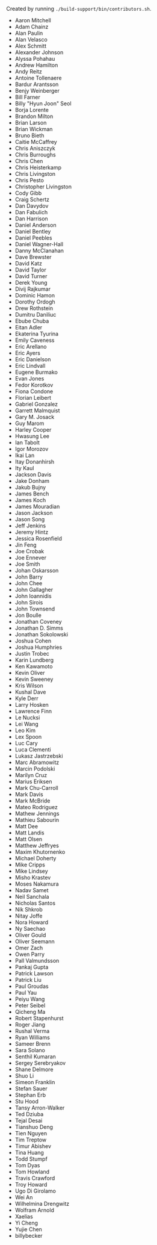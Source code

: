 Created by running `./build-support/bin/contributors.sh`.

+ Aaron Mitchell
+ Adam Chainz
+ Alan Paulin
+ Alan Velasco
+ Alex Schmitt
+ Alexander Johnson
+ Alyssa Pohahau
+ Andrew Hamilton
+ Andy Reitz
+ Antoine Tollenaere
+ Bardur Arantsson
+ Benjy Weinberger
+ Bill Farner
+ Billy "Hyun Joon" Seol
+ Borja Lorente
+ Brandon Milton
+ Brian Larson
+ Brian Wickman
+ Bruno Bieth
+ Caitie McCaffrey
+ Chris Aniszczyk
+ Chris Burroughs
+ Chris Chen
+ Chris Heisterkamp
+ Chris Livingston
+ Chris Pesto
+ Christopher Livingston
+ Cody Gibb
+ Craig Schertz
+ Dan Davydov
+ Dan Fabulich
+ Dan Harrison
+ Daniel Anderson
+ Daniel Bentley
+ Daniel Peebles
+ Daniel Wagner-Hall
+ Danny McClanahan
+ Dave Brewster
+ David Katz
+ David Taylor
+ David Turner
+ Derek Young
+ Divij Rajkumar
+ Dominic Hamon
+ Dorothy Ordogh
+ Drew Rothstein
+ Dumitru Daniliuc
+ Ebube Chuba
+ Eitan Adler
+ Ekaterina Tyurina
+ Emily Caveness
+ Eric Arellano
+ Eric Ayers
+ Eric Danielson
+ Eric Lindvall
+ Eugene Burmako
+ Evan Jones
+ Fedor Korotkov
+ Fiona Condone
+ Florian Leibert
+ Gabriel Gonzalez
+ Garrett Malmquist
+ Gary M. Josack
+ Guy Marom
+ Harley Cooper
+ Hwasung Lee
+ Ian Tabolt
+ Igor Morozov
+ Ikai Lan
+ Itay Donanhirsh
+ Ity Kaul
+ Jackson Davis
+ Jake Donham
+ Jakub Bujny
+ James Bench
+ James Koch
+ James Mouradian
+ Jason Jackson
+ Jason Song
+ Jeff Jenkins
+ Jeremy Hintz
+ Jessica Rosenfield
+ Jin Feng
+ Joe Crobak
+ Joe Ennever
+ Joe Smith
+ Johan Oskarsson
+ John Barry
+ John Chee
+ John Gallagher
+ John Ioannidis
+ John Sirois
+ John Townsend
+ Jon Boulle
+ Jonathan Coveney
+ Jonathan D. Simms
+ Jonathan Sokolowski
+ Joshua Cohen
+ Joshua Humphries
+ Justin Trobec
+ Karin Lundberg
+ Ken Kawamoto
+ Kevin Oliver
+ Kevin Sweeney
+ Kris Wilson
+ Kushal Dave
+ Kyle Derr
+ Larry Hosken
+ Lawrence Finn
+ Le Nucksi
+ Lei Wang
+ Leo Kim
+ Lex Spoon
+ Luc Cary
+ Luca Clementi
+ Lukasz Jastrzebski
+ Marc Abramowitz
+ Marcin Podolski
+ Marilyn Cruz
+ Marius Eriksen
+ Mark Chu-Carroll
+ Mark Davis
+ Mark McBride
+ Mateo Rodriguez
+ Mathew Jennings
+ Mathieu Sabourin
+ Matt Dee
+ Matt Landis
+ Matt Olsen
+ Matthew Jeffryes
+ Maxim Khutornenko
+ Michael Doherty
+ Mike Cripps
+ Mike Lindsey
+ Misho Krastev
+ Moses Nakamura
+ Nadav Samet
+ Neil Sanchala
+ Nicholas Santos
+ Nik Shkrob
+ Nitay Joffe
+ Nora Howard
+ Ny Saechao
+ Oliver Gould
+ Oliver Seemann
+ Omer Zach
+ Owen Parry
+ Pall Valmundsson
+ Pankaj Gupta
+ Patrick Lawson
+ Patrick Liu
+ Paul Groudas
+ Paul Yau
+ Peiyu Wang
+ Peter Seibel
+ Qicheng Ma
+ Robert Stapenhurst
+ Roger Jiang
+ Rushal Verma
+ Ryan Williams
+ Sameer Brenn
+ Sara Solano
+ Senthil Kumaran
+ Sergey Serebryakov
+ Shane Delmore
+ Shuo Li
+ Simeon Franklin
+ Stefan Sauer
+ Stephan Erb
+ Stu Hood
+ Tansy Arron-Walker
+ Ted Dziuba
+ Tejal Desai
+ Tianshuo Deng
+ Tien Nguyen
+ Tim Treptow
+ Timur Abishev
+ Tina Huang
+ Todd Stumpf
+ Tom Dyas
+ Tom Howland
+ Travis Crawford
+ Troy Howard
+ Ugo Di Girolamo
+ Wei An
+ Wilhelmina Drengwitz
+ Wolfram Arnold
+ Xaelias
+ Yi Cheng
+ Yujie Chen
+ billybecker
